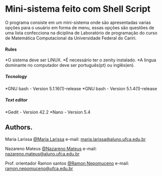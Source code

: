 # Mini-sistema feito com Shell Script

O programa consiste em um mini-sistema onde são apresentadas varias opções para o usuário em forma de menu, essas opções são questões de uma lista confecciona na diciplina de Laboratório de programação do curso de Matemática Computacional da Universidade Federal do Cariri.

#### **Rules**
*O sistema deve ser LINUX.
*É necessário ter o zenity instalado.
*A lingua dominante no computador deve ser português(pt) ou inglês(en).


##### **Tecnology**
 *GNU bash - Version 5.1.16(1)-release
 *GNU bash - Version 5.1.4(1)-release


##### **Text editor**
*Gedit - Version 42.2
*Nano - Version 5.4


## Authors.

 Maria Larissa 
 [@Maria Larissa](https://github.com/maria-larissa)
 e-mail: maria.larissa@aluno.ufca.edu.br
 
 
 Nazareno Mateus
 [@Nazareno Mateus](https://github.com/nazamath)
 e-mail: nazareno.mateus@aluno.ufca.edu.br 


 Prof. orientador Ramon santos
 [@Ramon Nepomuceno](https://github.com/ramonn76)
 e-mail: ramon.nepomuceno@ufca.edu.br  

